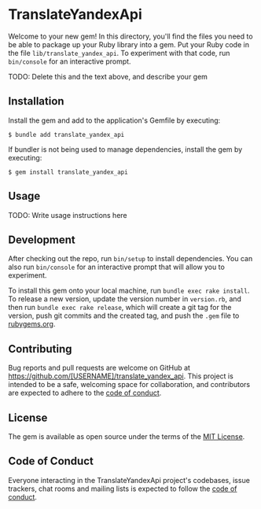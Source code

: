 # TranslateYandexApi

Welcome to your new gem! In this directory, you'll find the files you need to be able to package up your Ruby library into a gem. Put your Ruby code in the file `lib/translate_yandex_api`. To experiment with that code, run `bin/console` for an interactive prompt.

TODO: Delete this and the text above, and describe your gem

## Installation

Install the gem and add to the application's Gemfile by executing:

    $ bundle add translate_yandex_api

If bundler is not being used to manage dependencies, install the gem by executing:

    $ gem install translate_yandex_api

## Usage

TODO: Write usage instructions here

## Development

After checking out the repo, run `bin/setup` to install dependencies. You can also run `bin/console` for an interactive prompt that will allow you to experiment.

To install this gem onto your local machine, run `bundle exec rake install`. To release a new version, update the version number in `version.rb`, and then run `bundle exec rake release`, which will create a git tag for the version, push git commits and the created tag, and push the `.gem` file to [rubygems.org](https://rubygems.org).

## Contributing

Bug reports and pull requests are welcome on GitHub at https://github.com/[USERNAME]/translate_yandex_api. This project is intended to be a safe, welcoming space for collaboration, and contributors are expected to adhere to the [code of conduct](https://github.com/[USERNAME]/translate_yandex_api/blob/master/CODE_OF_CONDUCT.md).

## License

The gem is available as open source under the terms of the [MIT License](https://opensource.org/licenses/MIT).

## Code of Conduct

Everyone interacting in the TranslateYandexApi project's codebases, issue trackers, chat rooms and mailing lists is expected to follow the [code of conduct](https://github.com/[USERNAME]/translate_yandex_api/blob/master/CODE_OF_CONDUCT.md).
